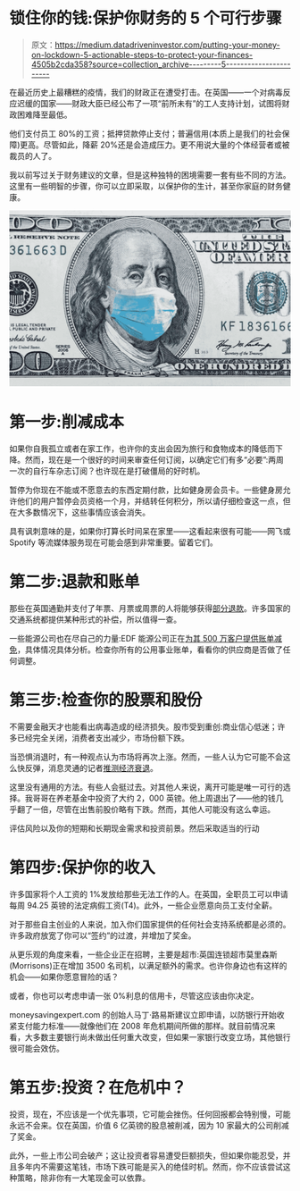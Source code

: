 # 锁住你的钱:保护你财务的 5 个可行步骤

> 原文：<https://medium.datadriveninvestor.com/putting-your-money-on-lockdown-5-actionable-steps-to-protect-your-finances-4505b2cda358?source=collection_archive---------5----------------------->

在最近历史上最糟糕的疫情，我们的财政正在遭受打击。在英国——一个对病毒反应迟缓的国家——财政大臣已经公布了一项“前所未有”的工人支持计划，试图将财政困难降至最低。

他们支付员工 80%的工资；抵押贷款停止支付；普遍信用(本质上是我们的社会保障)更高。尽管如此，降薪 20%还是会造成压力。更不用说大量的个体经营者或被裁员的人了。

我以前写过关于财务建议的文章，但是这种独特的困境需要一套有些不同的方法。这里有一些明智的步骤，你可以立即采取，以保护你的生计，甚至你家庭的财务健康。

![](img/fac17351296a9e060e7c6ccce9263145.png)

# 第一步:削减成本

如果你自我孤立或者在家工作，也许你的支出会因为旅行和食物成本的降低而下降。然而，现在是一个很好的时间来审查任何订阅，以确定它们有多“必要”:两周一次的自行车杂志订阅？也许现在是打破僵局的好时机。

暂停为你现在不能或不愿意去的东西定期付款，比如健身房会员卡。一些健身房允许他们的用户暂停会员资格一个月，并结转任何积分，所以请仔细检查这一点，但在大多数情况下，这些事情应该会消失。

具有讽刺意味的是，如果你打算长时间呆在家里——这看起来很有可能——网飞或 Spotify 等流媒体服务现在可能会感到非常重要。留着它们。

# 第二步:退款和账单

那些在英国通勤并支付了年票、月票或周票的人将能够获得[部分退款](https://www.telegraph.co.uk/money/consumer-affairs/working-home-could-short-changed-returning-rail-season-tickets/)。许多国家的交通系统都提供某种形式的补偿，所以值得一查。

一些能源公司也在尽自己的力量:EDF 能源公司正在[为其 500 万客户提供账单减免](https://www.telegraph.co.uk/news/2020/03/14/millions-households-set-energy-bill-break-due-coronavirus-crisis/)，具体情况具体分析。检查你所有的公用事业账单，看看你的供应商是否做了任何调整。

# 第三步:检查你的股票和股份

不需要金融天才也能看出病毒造成的经济损失。股市受到重创:商业信心低迷；许多已经完全关闭，消费者支出减少，市场份额下跌。

当恐惧消退时，有一种观点认为市场将再次上涨。然而，一些人认为它可能不会这么快反弹，消息灵通的记者[推测经济衰退](https://www.theguardian.com/business/2020/mar/15/prepare-for-the-coronavirus-global-recession)。

这里没有通用的方法。有些人会挺过去。对其他人来说，离开可能是唯一可行的选择。我哥哥在养老基金中投资了大约 2，000 英镑。他上周退出了——他的钱几乎翻了一倍，尽管在出售前股价略有下跌。然而，其他人可能没有这么幸运。

评估风险以及你的短期和长期现金需求和投资前景。然后采取适当的行动

# 第四步:保护你的收入

许多国家将个人工资的 1%发放给那些无法工作的人。在英国，全职员工可以申请每周 94.25 英镑的法定病假工资(T4)。此外，一些企业愿意向员工支付全薪。

对于那些自主创业的人来说，加入你们国家提供的任何社会支持系统都是必须的。许多政府放宽了你可以“签约”的过渡，并增加了奖金。

从更乐观的角度来看，一些企业正在招聘，主要是超市:英国连锁超市莫里森斯(Morrisons)正在增加 3500 名司机，以满足额外的需求。也许你身边也有这样的机会——如果你愿意冒险的话？

或者，你也可以考虑申请一张 0%利息的信用卡，尽管这应该由你决定。

moneysavingexpert.com 的创始人马丁·路易斯建议立即申请，以防银行开始收紧支付能力标准——就像他们在 2008 年危机期间所做的那样。就目前情况来看，大多数主要银行尚未做出任何重大改变，但如果一家银行改变立场，其他银行很可能会效仿。

# 第五步:投资？在危机中？

投资，现在，不应该是一个优先事项，它可能会挫伤。任何回报都会特别慢，可能永远不会来。仅在英国，价值 6 亿英镑的股息被削减，因为 10 家最大的公司削减了奖金。

此外，一些上市公司会破产；这让投资者容易遭受巨额损失，但如果你能忍受，并且多年内不需要这笔钱，市场下跌可能是买入的绝佳时机。然而，你不应该尝试这种策略，除非你有一大笔现金可以依靠。
